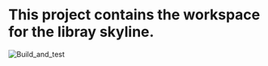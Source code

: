 # This project contains the workspace for the libray skyline.

![Build_and_test](https://github.com/frvidal/workspace-skyline/workflows/Build_and_test/badge.svg)
